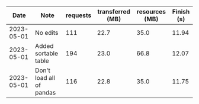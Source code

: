 
| Date | Note | requests | transferred (MB) | resources (MB) | Finish (s) |
|---|---|---|---|---|---|
| 2023-05-01 | No edits | 111 | 22.7 | 35.0 | 11.94 |
| 2023-05-01 | Added sortable table | 194 | 23.0 | 66.8 | 12.07 |
| 2023-05-01 | Don't load all of pandas | 116 | 22.8 | 35.0 | 11.75 |
